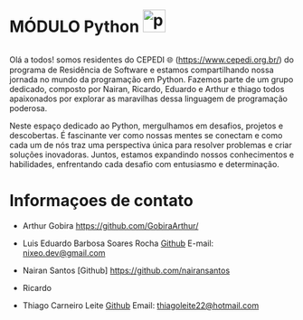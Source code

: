 # MÓDULO Python <img src="https://cdn.jsdelivr.net/gh/devicons/devicon/icons/python/python-original.svg" height="40" alt="python logo"  />
  <img width="12" />

Olá a todos! somos residentes do CEPEDI 🌐 (https://www.cepedi.org.br/) do programa de Residência de Software e estamos compartilhando nossa jornada no mundo da programação em Python. Fazemos parte de um grupo dedicado, composto por Nairan, Ricardo, Eduardo e Arthur e thiago todos apaixonados por explorar as maravilhas dessa linguagem de programação poderosa.<p>


Neste espaço dedicado ao Python, mergulhamos em desafios, projetos e descobertas. É fascinante ver como nossas mentes se conectam e como cada um de nós traz uma perspectiva única para resolver problemas e criar soluções inovadoras. Juntos, estamos expandindo nossos conhecimentos e habilidades, enfrentando cada desafio com entusiasmo e determinação.
<p>

# Informaçoes de contato

* Arthur Gobira https://github.com/GobiraArthur/

* Luis Eduardo Barbosa Soares Rocha [Github](https://github.com/eduardsroch) E-mail: nixeo.dev@gmail.com

* Nairan Santos [Github] https://github.com/nairansantos 

* Ricardo

* Thiago Carneiro Leite  [Github](https://github.com/Leitetc) Email: thiagoleite22@hotmail.com 
